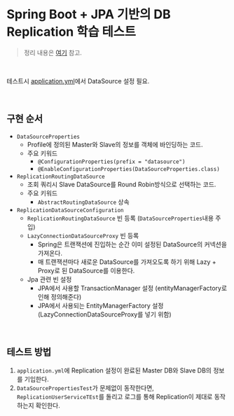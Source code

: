 # Spring Boot + JPA 기반의 DB Replication 학습 테스트
> 정리 내용은 [여기](https://github.com/binghe819/TIL/blob/master/Spring/DB/Replication/Replication%20With%20JPA.md) 참고.

<br>

테스트시 [application.yml](./src/main/resources/application.yml)에서 DataSource 설정 필요. 

<br>

## 구현 순서
- `DataSourceProperties`
    - Profile에 정의된 Master와 Slave의 정보를 객체에 바인딩하는 코드.
    - 주요 키워드
        - `@ConfigurationProperties(prefix = "datasource")`
        - `@EnableConfigurationProperties(DataSourceProperties.class)`
- `ReplicationRoutingDataSource`
    - 조회 쿼리시 Slave DataSource를 Round Robin방식으로 선택하는 코드.
    - 주요 키워드
        - `AbstractRoutingDataSource` 상속
- `ReplicationDataSourceConfiguration`
    - `ReplicationRoutingDataSource` 빈 등록 (`DataSourceProperties`내용 주입)
    - `LazyConnectionDataSourceProxy` 빈 등록
        - Spring은 트랜잭션에 진입하는 순간 이미 설정된 DataSource의 커넥션을 가져온다.
        - 매 트랜잭션마다 새로운 DataSource를 가져오도록 하기 위해 Lazy + Proxy로 된 DataSource를 이용한다.
    - Jpa 관련 빈 설정
        - JPA에서 사용할 TransactionManager 설정 (entityManagerFactory로 인해 정의해준다)
        - JPA에서 사용되는 EntityManagerFactory 설정 (LazyConnectionDataSourceProxy를 넣기 위함)

<br>

## 테스트 방법
1. `application.yml`에 Replication 설정이 완료된 Master DB와 Slave DB의 정보를 기입한다.
2. `DataSourcePropertiesTest`가 문제없이 동작한다면, `ReplicationUserServiceTEst`를 돌리고 로그를 통해 Replication이 제대로 동작하는지 확인한다.
